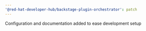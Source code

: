 ```yaml
---
'@red-hat-developer-hub/backstage-plugin-orchestrator': patch
---
```


Configuration and documentation added to ease development setup

